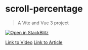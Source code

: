 # scroll-percentage
> A Vite and Vue 3 project

[![Open in StackBlitz](https://developer.stackblitz.com/img/open_in_stackblitz.svg)](https://stackblitz.com/github/learnvueco/learnvue/tree/main/demos/ui/scroll-percentage)

[Link to Video]()
[Link to Article]()
